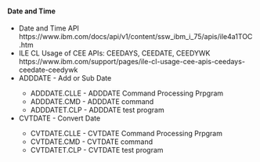 <h4>Date and Time</h4>
<ul>
  <li>Date and Time API<br />https://www.ibm.com/docs/api/v1/content/ssw_ibm_i_75/apis/ile4a1TOC.htm</li>
  <li>ILE CL Usage of CEE APIs: CEEDAYS, CEEDATE, CEEDYWK<br />
  https://www.ibm.com/support/pages/ile-cl-usage-cee-apis-ceedays-ceedate-ceedywk</li>
   <li>ADDDATE - Add or Sub Date</li>
  <ul>
    <li>ADDDATE.CLLE  - ADDDATE Command Processing Prpgram</li>
    <li>ADDDATE.CMD   - ADDDATE command</li>
    <li>ADDDATET.CLP  - ADDDATE test program</li>
  </ul>
  <li>CVTDATE - Convert Date</li>
  <ul>
    <li>CVTDATE.CLLE  - CVTDATE Command Processing Prpgram</li>
    <li>CVTDATE.CMD   - CVTDATE command</li>
    <li>CVTDATET.CLP  - CVTDATE test program</li>
  </ul>
</ul>
